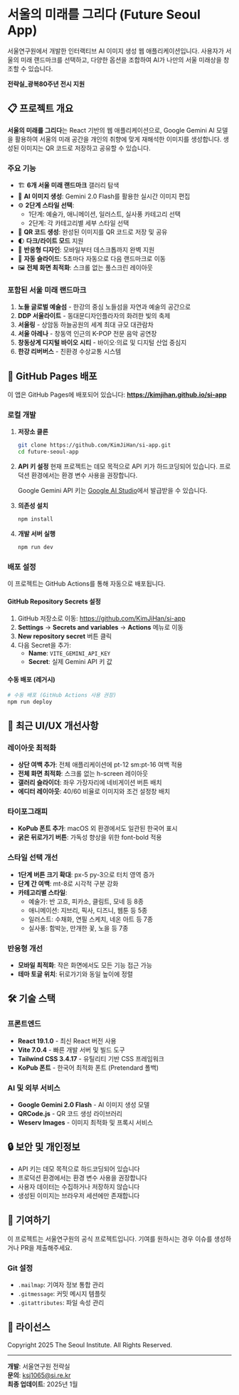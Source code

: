 # 서울의 미래를 그리다 (Future Seoul App)

서울연구원에서 개발한 인터랙티브 AI 이미지 생성 웹 애플리케이션입니다. 사용자가 서울의 미래 랜드마크를 선택하고, 다양한 옵션을 조합하여 AI가 나만의 서울 미래상을 창조할 수 있습니다.

**전략실_광복80주년 전시 지원**

## 📋 프로젝트 개요

**서울의 미래를 그리다**는 React 기반의 웹 애플리케이션으로, Google Gemini AI 모델을 활용하여 서울의 미래 공간을 개인의 취향에 맞게 재해석한 이미지를 생성합니다. 생성된 이미지는 QR 코드로 저장하고 공유할 수 있습니다.

### 주요 기능

- 🏗️ **6개 서울 미래 랜드마크** 갤러리 탐색
- 🎨 **AI 이미지 생성**: Gemini 2.0 Flash를 활용한 실시간 이미지 편집
- ⚙️ **2단계 스타일 선택**: 
  - 1단계: 예술가, 애니메이션, 일러스트, 실사풍 카테고리 선택
  - 2단계: 각 카테고리별 세부 스타일 선택
- 📱 **QR 코드 생성**: 완성된 이미지를 QR 코드로 저장 및 공유
- 🌓 **다크/라이트 모드** 지원
- 📱 **반응형 디자인**: 모바일부터 데스크톱까지 완벽 지원
- 🎯 **자동 슬라이드**: 5초마다 자동으로 다음 랜드마크로 이동
- 🖼️ **전체 화면 최적화**: 스크롤 없는 풀스크린 레이아웃

### 포함된 서울 미래 랜드마크

1. **노들 글로벌 예술섬** - 한강의 중심 노들섬을 자연과 예술의 공간으로
2. **DDP 서울라이트** - 동대문디자인플라자의 화려한 빛의 축제
3. **서울링** - 상암동 하늘공원의 세계 최대 규모 대관람차
4. **서울 아레나** - 창동역 인근의 K-POP 전문 음악 공연장
5. **창동상계 디지털 바이오 시티** - 바이오·의료 및 디지털 산업 중심지
6. **한강 리버버스** - 친환경 수상교통 시스템

## 🚀 GitHub Pages 배포

이 앱은 GitHub Pages에 배포되어 있습니다: **https://kimjihan.github.io/si-app**

### 로컬 개발

1. **저장소 클론**
   ```bash
   git clone https://github.com/KimJiHan/si-app.git
   cd future-seoul-app
   ```

2. **API 키 설정**
   현재 프로젝트는 데모 목적으로 API 키가 하드코딩되어 있습니다.
   프로덕션 환경에서는 환경 변수 사용을 권장합니다.
   
   Google Gemini API 키는 [Google AI Studio](https://makersuite.google.com/app/apikey)에서 발급받을 수 있습니다.

3. **의존성 설치**
   ```bash
   npm install
   ```

4. **개발 서버 실행**
   ```bash
   npm run dev
   ```

### 배포 설정

이 프로젝트는 GitHub Actions를 통해 자동으로 배포됩니다.

#### GitHub Repository Secrets 설정

1. GitHub 저장소로 이동: https://github.com/KimJiHan/si-app
2. **Settings** → **Secrets and variables** → **Actions** 메뉴로 이동
3. **New repository secret** 버튼 클릭
4. 다음 Secret을 추가:
   - **Name**: `VITE_GEMINI_API_KEY`
   - **Secret**: 실제 Gemini API 키 값

#### 수동 배포 (레거시)

```bash
# 수동 배포 (GitHub Actions 사용 권장)
npm run deploy
```

## 🎨 최근 UI/UX 개선사항

### 레이아웃 최적화
- **상단 여백 추가**: 전체 애플리케이션에 pt-12 sm:pt-16 여백 적용
- **전체 화면 최적화**: 스크롤 없는 h-screen 레이아웃
- **갤러리 슬라이더**: 좌우 가장자리에 네비게이션 버튼 배치
- **에디터 레이아웃**: 40/60 비율로 이미지와 조건 설정창 배치

### 타이포그래피
- **KoPub 폰트 추가**: macOS 외 환경에서도 일관된 한국어 표시
- **굵은 뒤로가기 버튼**: 가독성 향상을 위한 font-bold 적용

### 스타일 선택 개선
- **1단계 버튼 크기 확대**: px-5 py-3으로 터치 영역 증가
- **단계 간 여백**: mt-8로 시각적 구분 강화
- **카테고리별 스타일**:
  - 예술가: 반 고흐, 피카소, 클림트, 모네 등 8종
  - 애니메이션: 지브리, 픽사, 디즈니, 웹툰 등 5종
  - 일러스트: 수채화, 연필 스케치, 네온 아트 등 7종
  - 실사풍: 함박눈, 만개한 꽃, 노을 등 7종

### 반응형 개선
- **모바일 최적화**: 작은 화면에서도 모든 기능 접근 가능
- **테마 토글 위치**: 뒤로가기와 동일 높이에 정렬

## 🛠️ 기술 스택

### 프론트엔드
- **React 19.1.0** - 최신 React 버전 사용
- **Vite 7.0.4** - 빠른 개발 서버 및 빌드 도구
- **Tailwind CSS 3.4.17** - 유틸리티 기반 CSS 프레임워크
- **KoPub 폰트** - 한국어 최적화 폰트 (Pretendard 폴백)

### AI 및 외부 서비스
- **Google Gemini 2.0 Flash** - AI 이미지 생성 모델
- **QRCode.js** - QR 코드 생성 라이브러리
- **Weserv Images** - 이미지 최적화 및 프록시 서비스

## 🔒 보안 및 개인정보

- API 키는 데모 목적으로 하드코딩되어 있습니다
- 프로덕션 환경에서는 환경 변수 사용을 권장합니다
- 사용자 데이터는 수집하거나 저장하지 않습니다
- 생성된 이미지는 브라우저 세션에만 존재합니다

## 🤝 기여하기

이 프로젝트는 서울연구원의 공식 프로젝트입니다. 
기여를 원하시는 경우 이슈를 생성하거나 PR을 제출해주세요.

### Git 설정
- `.mailmap`: 기여자 정보 통합 관리
- `.gitmessage`: 커밋 메시지 템플릿
- `.gitattributes`: 파일 속성 관리

## 📄 라이선스

Copyright 2025 The Seoul Institute. All Rights Reserved.

---

**개발**: 서울연구원 전략실  
**문의**: ksj1065@si.re.kr  
**최종 업데이트**: 2025년 1월
